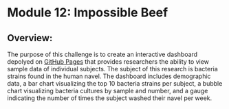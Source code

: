 # Module 12: Impossible Beef

## Overview:
The purpose of this challenge is to create an interactive dashboard depolyed on [GitHub Pages](https://laurlen2112.github.io/impossible_beef/index.html) that provides researchers the ability to view sample data of individual  subjects.  The subject of this research is bacteria strains found in the human navel. The dashboard includes demographic data, a bar chart visualizing the top 10 bacteria strains per subject, a bubble chart visualizing bacteria cultures by sample and number, and a gauge indicating the number of times the subject washed their navel per week. 
